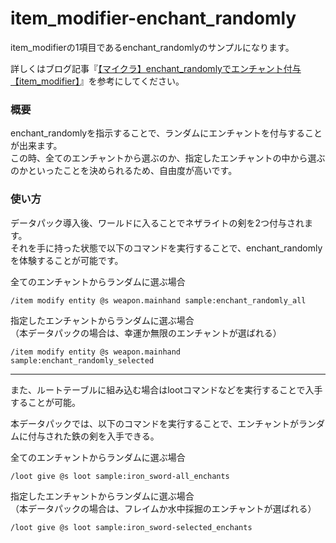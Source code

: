 # item_modifier-enchant_randomly
item_modifierの1項目であるenchant_randomlyのサンプルになります。

詳しくはブログ記事『[【マイクラ】enchant_randomlyでエンチャント付与【item_modifier】](https://natsumake.com/item_modifier-enchant_randomly/)』を参考にしてください。

<h3>概要</h3>
enchant_randomlyを指示することで、ランダムにエンチャントを付与することが出来ます。<br>
この時、全てのエンチャントから選ぶのか、指定したエンチャントの中から選ぶのかといったことを決められるため、自由度が高いです。

<h3>使い方</h3>

データパック導入後、ワールドに入ることでネザライトの剣を2つ付与されます。<br>
それを手に持った状態で以下のコマンドを実行することで、enchant_randomlyを体験することが可能です。

全てのエンチャントからランダムに選ぶ場合

```copy
/item modify entity @s weapon.mainhand sample:enchant_randomly_all
```

指定したエンチャントからランダムに選ぶ場合<br>
（本データパックの場合は、幸運か無限のエンチャントが選ばれる）

```copy
/item modify entity @s weapon.mainhand sample:enchant_randomly_selected
```

---
また、ルートテーブルに組み込む場合はlootコマンドなどを実行することで入手することが可能。

本データパックでは、以下のコマンドを実行することで、エンチャントがランダムに付与された鉄の剣を入手できる。

全てのエンチャントからランダムに選ぶ場合

```copy
/loot give @s loot sample:iron_sword-all_enchants
```

指定したエンチャントからランダムに選ぶ場合<br>
（本データパックの場合は、フレイムか水中採掘のエンチャントが選ばれる）

```copy
/loot give @s loot sample:iron_sword-selected_enchants
```
